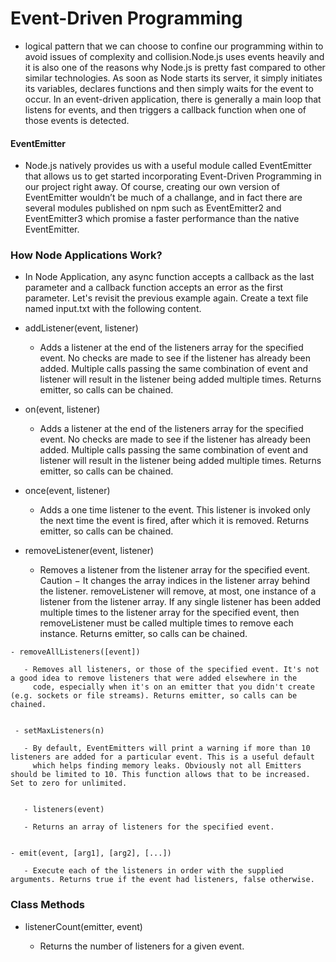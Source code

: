 # Event-Driven Programming

   - logical pattern that we can choose to confine our programming within to avoid issues of complexity and collision.Node.js uses events heavily and it is also one of the reasons why Node.js is pretty fast compared to other similar technologies. As soon as Node starts its server, it simply initiates its variables, declares functions and then simply waits for the event to occur.
   In an event-driven application, there is generally a main loop that listens for events, and then triggers a callback function when one of those events is detected.

#### EventEmitter

  - Node.js natively provides us with a useful module called EventEmitter that allows us to get started incorporating Event-Driven Programming 
    in our project right away. Of course, creating our own version of EventEmitter wouldn’t be much of a challange, and in fact there are several modules published on npm such as EventEmitter2 and EventEmitter3 which promise a faster performance than the native EventEmitter.

### How Node Applications Work?
  - In Node Application, any async function accepts a callback as the last parameter and a callback function accepts an error as the first parameter. Let's revisit the previous example again. Create a text file named input.txt with the following content.


  - addListener(event, listener)

      - Adds a listener at the end of the listeners array for the specified event. No checks are made to see if the listener has already been 
        added. Multiple calls passing the same combination of event and listener will result in the listener being added multiple times. Returns emitter, so calls can be chained.
	
  - on(event, listener)

      - Adds a listener at the end of the listeners array for the specified event. No checks are made to see if the listener has already been
        added. Multiple calls passing the same combination of event and listener will result in the listener being added multiple times. Returns emitter, so calls can be chained.

	
   - once(event, listener)

      - Adds a one time listener to the event. This listener is invoked only the next time the event is fired, after which it is removed. 
        Returns emitter, so calls can be chained.

	
   - removeListener(event, listener)

       - Removes a listener from the listener array for the specified event. Caution − It changes the array indices in the listener array 
         behind the listener. removeListener will remove, at most, one instance of a listener from the listener array. If any single listener has been added multiple times to the listener array for the specified event, then removeListener must be called multiple times to remove each instance. Returns emitter, so calls can be chained.


    - removeAllListeners([event])

       - Removes all listeners, or those of the specified event. It's not a good idea to remove listeners that were added elsewhere in the 
         code, especially when it's on an emitter that you didn't create (e.g. sockets or file streams). Returns emitter, so calls can be chained.
 

     - setMaxListeners(n)

       - By default, EventEmitters will print a warning if more than 10 listeners are added for a particular event. This is a useful default
         which helps finding memory leaks. Obviously not all Emitters should be limited to 10. This function allows that to be increased. Set to zero for unlimited.


       - listeners(event)

       - Returns an array of listeners for the specified event.


    - emit(event, [arg1], [arg2], [...])

       - Execute each of the listeners in order with the supplied arguments. Returns true if the event had listeners, false otherwise.

### Class Methods


   - listenerCount(emitter, event)

       - Returns the number of listeners for a given event.